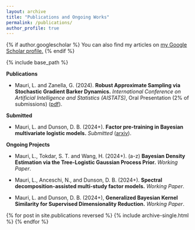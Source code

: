 ```yaml
---
layout: archive
title: "Publications and Ongoing Works"
permalink: /publications/
author_profile: true
---
```



{% if author.googlescholar %}
  You can also find my articles on <u><a href="{{author.googlescholar}}">my Google Scholar profile</a>.</u>
{% endif %}

{% include base_path %}

**Publications**

* Mauri, L. and Zanella, G. (2024).
**Robust Approximate Sampling via Stochastic Gradient Barker Dynamics.**
*International Conference on Artificial Intelligence and Statistics (AISTATS)*, Oral Presentation (2% of submissions) ([pdf](https://proceedings.mlr.press/v238/mauri24a/mauri24a.pdf)).

**Submitted**

* Mauri, L. and Dunson, D. B. (2024+).
**Factor pre-training in Bayesian multivariate logistic models.**
*Submitted* ([arxiv](https://arxiv.org/abs/2409.17441)).

**Ongoing Projects**

* Mauri, L., Tokdar, S. T. and Wang, H. (2024+). (a-z)
**Bayesian Density Estimation via the Tree-Logistic Gaussian Process Prior.**
*Working Paper*.

* Mauri, L., Anceschi, N., and Dunson, D. B. (2024+).
**Spectral decomposition-assisted multi-study factor models.**
*Working Paper*.

* Mauri, L. and Dunson, D. B. (2024+),
**Generalized Bayesian Kernel Similarity for Supervised Dimensionality Reduction.**
*Working Paper*.





{% for post in site.publications reversed %}
  {% include archive-single.html %}
{% endfor %}
